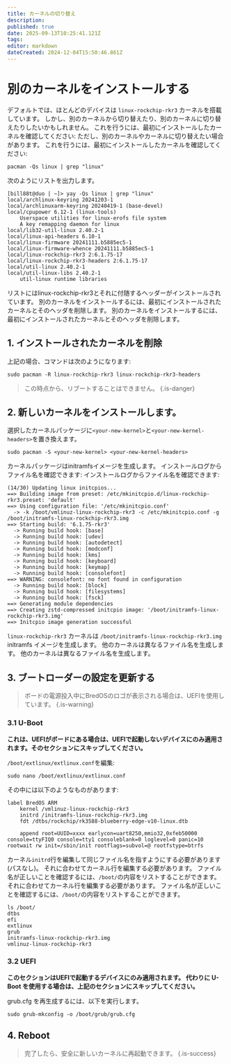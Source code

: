 ```yaml
---
title: カーネルの切り替え
description:
published: true
date: 2025-09-13T10:25:41.121Z
tags:
editor: markdown
dateCreated: 2024-12-04T15:50:46.861Z
---
```


# 別のカーネルをインストールする

デフォルトでは、ほとんどのデバイスは `linux-rockchip-rkr3` カーネルを搭載しています。
しかし、別のカーネルから切り替えたり、別のカーネルに切り替えたりしたいかもしれません。
これを行うには、最初にインストールしたカーネルを確認してください:
ただし、別のカーネルやカーネルに切り替えたい場合があります。
これを行うには、最初にインストールしたカーネルを確認してください:

```
pacman -Qs linux | grep "linux"
```

次のようにリストを出力します。

```
[bill88t@duo | ~]> yay -Qs linux | grep "linux"
local/archlinux-keyring 20241203-1
local/archlinuxarm-keyring 20240419-1 (base-devel)
local/cpupower 6.12-1 (linux-tools)
    Userspace utilities for linux-erofs file system
    A key remapping daemon for linux
local/lib32-util-linux 2.40.2-1
local/linux-api-headers 6.10-1
local/linux-firmware 20241111.b5885ec5-1
local/linux-firmware-whence 20241111.b5885ec5-1
local/linux-rockchip-rkr3 2:6.1.75-17
local/linux-rockchip-rkr3-headers 2:6.1.75-17
local/util-linux 2.40.2-1
local/util-linux-libs 2.40.2-1
    util-linux runtime libraries
```

リストにはlinux-rockchip-rkr3とそれに付随するヘッダーがインストールされています。
別のカーネルをインストールするには、最初にインストールされたカーネルとそのヘッダを削除します。
別のカーネルをインストールするには、最初にインストールされたカーネルとそのヘッダを削除します。

## 1. インストールされたカーネルを削除

上記の場合、コマンドは次のようになります:

```
sudo pacman -R linux-rockchip-rkr3 linux-rockchip-rkr3-headers
```

> この時点から、リブートすることはできません。
> {.is-danger}

## 2. 新しいカーネルをインストールします。

選択したカーネルパッケージに`<your-new-kernel>`と`<your-new-kernel-headers>`を置き換えます。

```
sudo pacman -S <your-new-kernel> <your-new-kernel-headers>
```

カーネルパッケージはinitramfsイメージを生成します。 インストールログからファイル名を確認できます: インストールログからファイル名を確認できます:

```
(14/30) Updating linux initcpios...
==> Building image from preset: /etc/mkinitcpio.d/linux-rockchip-rkr3.preset: 'default'
==> Using configuration file: '/etc/mkinitcpio.conf'
  -> -k /boot/vmlinuz-linux-rockchip-rkr3 -c /etc/mkinitcpio.conf -g /boot/initramfs-linux-rockchip-rkr3.img
==> Starting build: '6.1.75-rkr3'
  -> Running build hook: [base]
  -> Running build hook: [udev]
  -> Running build hook: [autodetect]
  -> Running build hook: [modconf]
  -> Running build hook: [kms]
  -> Running build hook: [keyboard]
  -> Running build hook: [keymap]
  -> Running build hook: [consolefont]
==> WARNING: consolefont: no font found in configuration
  -> Running build hook: [block]
  -> Running build hook: [filesystems]
  -> Running build hook: [fsck]
==> Generating module dependencies
==> Creating zstd-compressed initcpio image: '/boot/initramfs-linux-rockchip-rkr3.img'
==> Initcpio image generation successful
```

`linux-rockchip-rkr3` カーネルは `/boot/initramfs-linux-rockchip-rkr3.img` initramfs イメージを生成します。 他のカーネルは異なるファイル名を生成します。 他のカーネルは異なるファイル名を生成します。

## 3. ブートローダーの設定を更新する

> ボードの電源投入中にBredOSのロゴが表示される場合は、UEFIを使用しています。
> {.is-warning}

### 3.1 U-Boot

**これは、UEFIがボードにある場合は、UEFIで起動しないデバイスにのみ適用されます。そのセクションにスキップしてください。**

`/boot/extlinux/extlinux.conf`を編集:

```
sudo nano /boot/extlinux/extlinux.conf
```

その中には以下のようなものがあります:

```
label BredOS ARM
    kernel /vmlinuz-linux-rockchip-rkr3
    initrd /initramfs-linux-rockchip-rkr3.img
    fdt /dtbs/rockchip/rk3588-blueberry-edge-v10-linux.dtb

    append root=UUID=xxxx earlycon=uart8250,mmio32,0xfeb50000 console=ttyFIQ0 console=tty1 consoleblank=0 loglevel=0 panic=10 rootwait rw init=/sbin/init rootflags=subvol=@ rootfstype=btrfs
```

カーネル`initrd`行を編集して同じファイル名を指すようにする必要があります (パスなし)。
それに合わせてカーネル行を編集する必要があります。
ファイル名が正しいことを確認するには、`/boot/`の内容をリストすることができます。
それに合わせてカーネル行を編集する必要があります。
ファイル名が正しいことを確認するには、`/boot/`の内容をリストすることができます。

```
ls /boot/
dtbs  
efi  
extlinux  
grub  
initramfs-linux-rockchip-rkr3.img  
vmlinuz-linux-rockchip-rkr3
```

### 3.2 UEFI

**このセクションはUEFIで起動するデバイスにのみ適用されます。 代わりに U-Boot を使用する場合は、上記のセクションにスキップしてください。**

grub.cfg を再生成するには、以下を実行します。

```
sudo grub-mkconfig -o /boot/grub/grub.cfg
```

## 4. Reboot

> 完了したら、安全に新しいカーネルに再起動できます。
> {.is-success}
